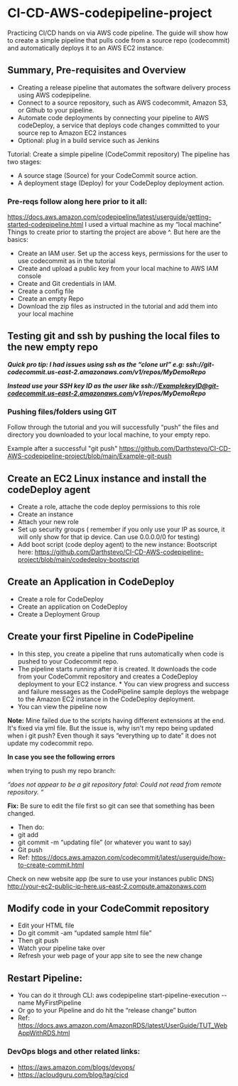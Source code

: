 # CI-CD-AWS-codepipeline-project
Practicing CI/CD hands on via AWS code pipeline. The guide will show how to create a simple pipeline that pulls code from a source repo (codecommit) and automatically deploys it to an AWS EC2 instance.


## Summary, Pre-requisites and Overview
* Creating a release pipeline that automates the software delivery process using AWS codepipeline.
* Connect to a source repository, such as AWS codecommit, Amazon S3, or Github to your pipeline.
* Automate code deployments by connecting your pipeline to AWS codeDeploy, a service that deploys code changes committed to your source rep to Amazon EC2 instances
* Optional: plug in a build service such as Jenkins

Tutorial: Create a simple pipeline (CodeCommit repository)
The pipeline has two stages:
* A source stage (Source) for your CodeCommit source action.
* A deployment stage (Deploy) for your CodeDeploy deployment action.

### Pre-reqs follow along here prior to it all:

https://docs.aws.amazon.com/codepipeline/latest/userguide/getting-started-codepipeline.html
I used a virtual machine as my “local machine”
Things to create prior to starting the project are above ^. But here are the basics:

* Create an IAM user. Set up the access keys, permissions for the user to use codecommit as in the tutorial
* Create and upload a public key from your local machine to AWS IAM console
* Create and Git credentials in IAM.
* Create a config file
* Create an empty Repo
* Download the zip files as instructed in the tutorial and add them into your local machine

## Testing git and ssh by pushing the local files to the new empty repo

***Quick pro tip: I had issues using ssh as the “clone url” e.g: ssh://git-codecommit.us-east-2.amazonaws.com/v1/repos/MyDemoRepo***

***Instead use your SSH key ID as the user like ssh://ExamplekeyID@git-codecommit.us-east-2.amazonaws.com/v1/repos/MyDemoRepo***


### Pushing files/folders using GIT

Follow through the tutorial and you will successfully “push” the files and directory you downloaded to your local machine, to your empty repo.

Example after a successful "git push"
https://github.com/Darthstevo/CI-CD-AWS-codepipeline-project/blob/main/Example-git-push

## Create an EC2 Linux instance and install the codeDeploy agent
* Create a role, attache the code deploy permissions to this role
* Create an instance
* Attach your new role
* Set up security groups ( remember if you only use your IP as source, it will only show for that ip device. Can use 0.0.0.0/0 for testing)
* Add boot script (code deploy agent) to the new instance:
Bootscript here: https://github.com/Darthstevo/CI-CD-AWS-codepipeline-project/blob/main/codedeploy-bootscript

## Create an Application in CodeDeploy
* Create a role for CodeDeploy
* Create an application on CodeDeploy
* Create a Deployment Group

## Create your first Pipeline in CodePipeline
* In this step, you create a pipeline that runs automatically when code is pushed to your Codecommit repo.
* The pipeline starts running after it is created. It downloads the code from your CodeCommit repository and creates a CodeDeploy deployment to your EC2 instance. * You can view progress and success and failure messages as the CodePipeline sample deploys the webpage to the Amazon EC2 instance in the CodeDeploy deployment.
* You can view the pipeline now

**Note:** Mine failed due to the scripts having different extensions at the end. It's fixed via yml file.
But the issue is, why isn't my repo being updated when i git push? Even though it says “everything up to date” it does not update my codecommit repo.

**In case you see the following errors**

when trying to push my repo branch:

*“does not appear to be a git repository
fatal: Could not read from remote repository. “*

**Fix:** Be sure to edit the file first so git can see that something has been changed. 
* Then do:
* git add <yourfile>
* git commit -m “updating file”  (or whatever you want to say)
* Git push
* Ref: https://docs.aws.amazon.com/codecommit/latest/userguide/how-to-create-commit.html

Check on new website app (be sure to use your instances public DNS)
http://your-ec2-public-ip-here.us-east-2.compute.amazonaws.com

## Modify code in your CodeCommit repository
* Edit your HTML file
* Do git commit -am “updated sample html file”
* Then git push
* Watch your pipeline take over
* Refresh your web page of your app site to see the new change

## Restart Pipeline:
* You can do it through CLI: aws codepipeline start-pipeline-execution --name MyFirstPipeline
* Or go to your Pipeline and do hit the “release change” button
* Ref: https://docs.aws.amazon.com/AmazonRDS/latest/UserGuide/TUT_WebAppWithRDS.html

### DevOps blogs and other related links:
* https://aws.amazon.com/blogs/devops/
* https://acloudguru.com/blog/tag/cicd


